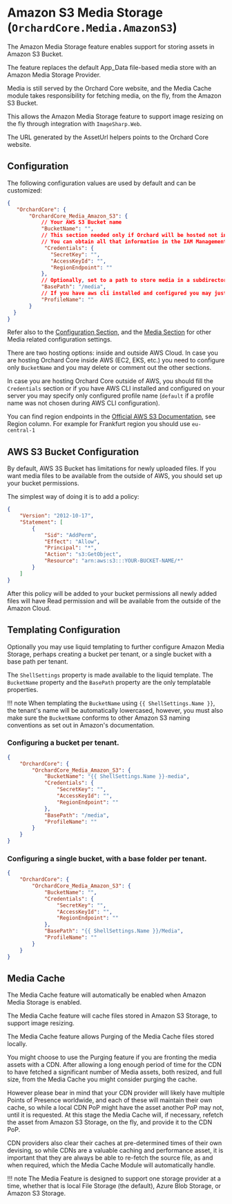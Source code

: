 # Amazon S3 Media Storage (`OrchardCore.Media.AmazonS3`)

The Amazon Media Storage feature enables support for storing assets in Amazon S3 Bucket.

The feature replaces the default App_Data file-based media store with an Amazon Media Storage Provider.

Media is still served by the Orchard Core website, and the Media Cache module takes responsibility for fetching media, on the fly, from the Amazon S3 Bucket.

This allows the Amazon Media Storage feature to support image resizing on the fly through integration with `ImageSharp.Web`.

The URL generated by the AssetUrl helpers points to the Orchard Core website.

## Configuration

The following configuration values are used by default and can be customized:

```json
{
   "OrchardCore": {
       "OrchardCore_Media_Amazon_S3": {
           // Your AWS S3 Bucket name
           "BucketName": "",
           // This section needed only if Orchard will be hosted not in the AWS Cloud
           // You can obtain all that information in the IAM Management Console
            "Credentials": {
              "SecretKey": "",
              "AccessKeyId": "",
              "RegionEndpoint": ""
           },
           // Optionally, set to a path to store media in a subdirectory inside your container.
           "BasePath": "/media",
           // If you have aws cli installed and configured you may just specify profile name
           "ProfileName": ""
       }
  }
}
```

Refer also to the [Configuration Section](../../core/Configuration/README.md),
and the [Media Section](../Media/README.md) for other Media related configuration settings.

There are two hosting options: inside and outside AWS Cloud.
In case you are hosting Orchard Core inside AWS (EC2, EKS, etc.) you need to configure only `BucketName` and you may delete or comment out the other sections.

In case you are hosting Orchard Core outside of AWS, you should fill the `Credentials` section or if you have AWS CLI installed and configured on your server you may specify only configured profile name (`default` if a profile name was not chosen during AWS CLI configuration).

You can find region endpoints in the [Official AWS S3 Documentation](https://docs.aws.amazon.com/general/latest/gr/s3.html), see Region column. For example for Frankfurt region you should use `eu-central-1` 

## AWS S3 Bucket Configuration

By default, AWS 3S Bucket has limitations for newly uploaded files. If you want media files to be available from the outside of AWS, you should set up your bucket permissions.

The simplest way of doing it is to add a policy:
```json
{
    "Version": "2012-10-17",
    "Statement": [
        {
            "Sid": "AddPerm",
            "Effect": "Allow",
            "Principal": "*",
            "Action": "s3:GetObject",
            "Resource": "arn:aws:s3:::YOUR-BUCKET-NAME/*"
        }
    ]
}
```
After this policy will be added to your bucket permissions all newly added files will have Read permission and will be available from the outside of the Amazon Cloud.

## Templating Configuration

Optionally you may use liquid templating to further configure Amazon Media Storage, perhaps creating a bucket per tenant,
or a single bucket with a base path per tenant.

The `ShellSettings` property is made available to the liquid template.
The `BucketName` property and the `BasePath` property are the only templatable properties.

!!! note
When templating the `BucketName`  using  `{{ ShellSettings.Name }}`, the tenant's name will be automatically lowercased, however, you must also make sure the `BucketName` conforms to other Amazon S3 naming conventions as set out in Amazon's documentation.

### Configuring a bucket per tenant.

```json
{
    "OrchardCore": {
        "OrchardCore_Media_Amazon_S3": {
            "BucketName": "{{ ShellSettings.Name }}-media",
            "Credentials": {
                "SecretKey": "",
                "AccessKeyId": "",
                "RegionEndpoint": ""
            },
            "BasePath": "/media",
            "ProfileName": ""
        }
    }
}
```

### Configuring a single bucket, with a base folder per tenant.

```json
{
    "OrchardCore": {
        "OrchardCore_Media_Amazon_S3": {
            "BucketName": "",
            "Credentials": {
                "SecretKey": "",
                "AccessKeyId": "",
                "RegionEndpoint": ""
            },
            "BasePath": "{{ ShellSettings.Name }}/Media",
            "ProfileName": ""
        }
    }
}
```

## Media Cache

The Media Cache feature will automatically be enabled when Amazon Media Storage is enabled.

The Media Cache feature will cache files stored in Amazon S3 Storage, to support image resizing.

The Media Cache feature allows Purging of the Media Cache files stored locally.

You might choose to use the Purging feature if you are fronting the media assets with a CDN.
After allowing a long enough period of time for the CDN to have fetched a significant number of Media assets, both resized, and full size, from the Media Cache you might consider purging the cache.

However please bear in mind that your CDN provider will likely have multiple Points of Presence worldwide, and each of these will maintain their own cache, so while a local CDN PoP might have the asset another PoP may not, until it is requested. At this stage the Media Cache will, if necessary, refetch the asset from Amazon S3 Storage, on the fly, and provide it to the CDN PoP.

CDN providers also clear their caches at pre-determined times of their own devising, so while CDNs are a valuable caching and performance asset, it is important that they are always be able to re-fetch the source file, as and when required, which the Media Cache Module will automatically handle.

!!! note
    The Media Feature is designed to support one storage provider at a time, whether that is
    local File Storage (the default), Azure Blob Storage, or Amazon S3 Storage.